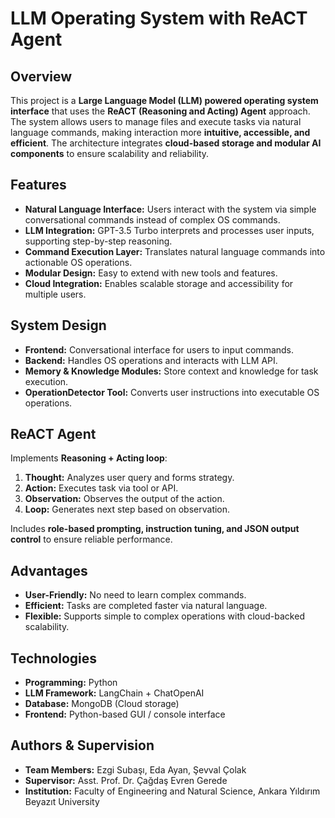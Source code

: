 # LLM Operating System with ReACT Agent

## Overview
This project is a **Large Language Model (LLM) powered operating system interface** that uses the **ReACT (Reasoning and Acting) Agent** approach. The system allows users to manage files and execute tasks via natural language commands, making interaction more **intuitive, accessible, and efficient**. The architecture integrates **cloud-based storage and modular AI components** to ensure scalability and reliability.

## Features
- **Natural Language Interface:** Users interact with the system via simple conversational commands instead of complex OS commands.  
- **LLM Integration:** GPT-3.5 Turbo interprets and processes user inputs, supporting step-by-step reasoning.  
- **Command Execution Layer:** Translates natural language commands into actionable OS operations.  
- **Modular Design:** Easy to extend with new tools and features.  
- **Cloud Integration:** Enables scalable storage and accessibility for multiple users.  

## System Design
- **Frontend:** Conversational interface for users to input commands.  
- **Backend:** Handles OS operations and interacts with LLM API.  
- **Memory & Knowledge Modules:** Store context and knowledge for task execution.  
- **OperationDetector Tool:** Converts user instructions into executable OS operations.  

## ReACT Agent
Implements **Reasoning + Acting loop**:

1. **Thought:** Analyzes user query and forms strategy.  
2. **Action:** Executes task via tool or API.  
3. **Observation:** Observes the output of the action.  
4. **Loop:** Generates next step based on observation.  

Includes **role-based prompting, instruction tuning, and JSON output control** to ensure reliable performance.

## Advantages
- **User-Friendly:** No need to learn complex commands.  
- **Efficient:** Tasks are completed faster via natural language.  
- **Flexible:** Supports simple to complex operations with cloud-backed scalability.  

## Technologies
- **Programming:** Python  
- **LLM Framework:** LangChain + ChatOpenAI  
- **Database:** MongoDB (Cloud storage)  
- **Frontend:** Python-based GUI / console interface  

## Authors & Supervision
- **Team Members:** Ezgi Subaşı, Eda Ayan, Şevval Çolak  
- **Supervisor:** Asst. Prof. Dr. Çağdaş Evren Gerede  
- **Institution:** Faculty of Engineering and Natural Science, Ankara Yıldırım Beyazıt University
